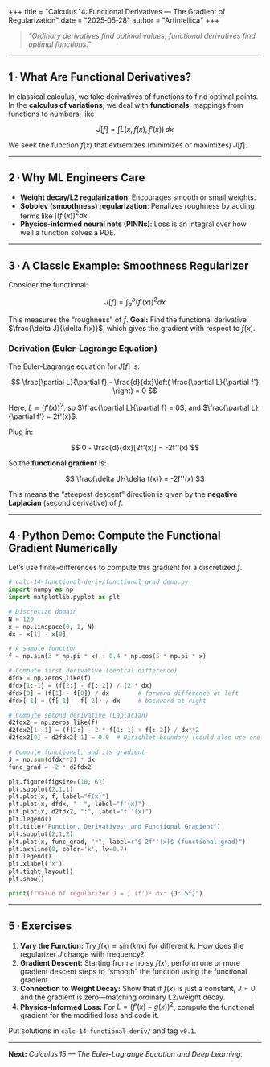 +++
title = "Calculus 14: Functional Derivatives — The Gradient of Regularization"
date  = "2025‑05‑28"
author = "Artintellica"
+++

> _“Ordinary derivatives find optimal values; functional derivatives find
> optimal functions.”_

---

## 1 · What Are Functional Derivatives?

In classical calculus, we take derivatives of functions to find optimal points.
In the **calculus of variations**, we deal with **functionals**: mappings from
functions to numbers, like

$$
J[f] = \int L(x, f(x), f'(x)) \, dx
$$

We seek the function $f(x)$ that extremizes (minimizes or maximizes) $J[f]$.

---

## 2 · Why ML Engineers Care

- **Weight decay/L2 regularization**: Encourages smooth or small weights.
- **Sobolev (smoothness) regularization**: Penalizes roughness by adding terms
  like $\int (f'(x))^2 dx$.
- **Physics-informed neural nets (PINNs)**: Loss is an integral over how well a
  function solves a PDE.

---

## 3 · A Classic Example: Smoothness Regularizer

Consider the functional:

$$
J[f] = \int_a^b \left( f'(x) \right)^2 dx
$$

This measures the “roughness” of $f$. **Goal:** Find the functional derivative
$\frac{\delta J}{\delta f(x)}$, which gives the gradient with respect to $f(x)$.

### **Derivation (Euler-Lagrange Equation)**

The Euler-Lagrange equation for $J[f]$ is:

$$
\frac{\partial L}{\partial f} - \frac{d}{dx}\left( \frac{\partial L}{\partial f'} \right) = 0
$$

Here, $L = (f'(x))^2$, so $\frac{\partial L}{\partial f} = 0$, and
$\frac{\partial L}{\partial f'} = 2f'(x)$.

Plug in:

$$
0 - \frac{d}{dx}[2f'(x)] = -2f''(x)
$$

So the **functional gradient** is:

$$
\frac{\delta J}{\delta f(x)} = -2f''(x)
$$

This means the “steepest descent” direction is given by the **negative
Laplacian** (second derivative) of $f$.

---

## 4 · Python Demo: Compute the Functional Gradient Numerically

Let’s use finite-differences to compute this gradient for a discretized $f$.

```python
# calc-14-functional-deriv/functional_grad_demo.py
import numpy as np
import matplotlib.pyplot as plt

# Discretize domain
N = 120
x = np.linspace(0, 1, N)
dx = x[1] - x[0]

# A sample function
f = np.sin(3 * np.pi * x) + 0.4 * np.cos(5 * np.pi * x)

# Compute first derivative (central difference)
dfdx = np.zeros_like(f)
dfdx[1:-1] = (f[2:] - f[:-2]) / (2 * dx)
dfdx[0] = (f[1] - f[0]) / dx        # forward difference at left
dfdx[-1] = (f[-1] - f[-2]) / dx     # backward at right

# Compute second derivative (Laplacian)
d2fdx2 = np.zeros_like(f)
d2fdx2[1:-1] = (f[2:] - 2 * f[1:-1] + f[:-2]) / dx**2
d2fdx2[0] = d2fdx2[-1] = 0.0  # Dirichlet boundary (could also use one-sided diff)

# Compute functional, and its gradient
J = np.sum(dfdx**2) * dx
func_grad = -2 * d2fdx2

plt.figure(figsize=(10, 6))
plt.subplot(2,1,1)
plt.plot(x, f, label="f(x)")
plt.plot(x, dfdx, "--", label="f'(x)")
plt.plot(x, d2fdx2, ":", label="f''(x)")
plt.legend()
plt.title("Function, Derivatives, and Functional Gradient")
plt.subplot(2,1,2)
plt.plot(x, func_grad, "r", label=r"$-2f''(x)$ (functional grad)")
plt.axhline(0, color='k', lw=0.7)
plt.legend()
plt.xlabel("x")
plt.tight_layout()
plt.show()

print(f"Value of regularizer J = ∫ (f')² dx: {J:.5f}")
```

---

## 5 · Exercises

1. **Vary the Function:** Try $f(x) = \sin(k\pi x)$ for different $k$. How does
   the regularizer $J$ change with frequency?
2. **Gradient Descent:** Starting from a noisy $f(x)$, perform one or more
   gradient descent steps to “smooth” the function using the functional
   gradient.
3. **Connection to Weight Decay:** Show that if $f(x)$ is just a constant,
   $J = 0$, and the gradient is zero—matching ordinary L2/weight decay.
4. **Physics-Informed Loss:** For $L = (f'(x) - g(x))^2$, compute the functional
   gradient for the modified loss and code it.

Put solutions in `calc-14-functional-deriv/` and tag `v0.1`.

---

**Next:** _Calculus 15 — The Euler-Lagrange Equation and Deep Learning._
